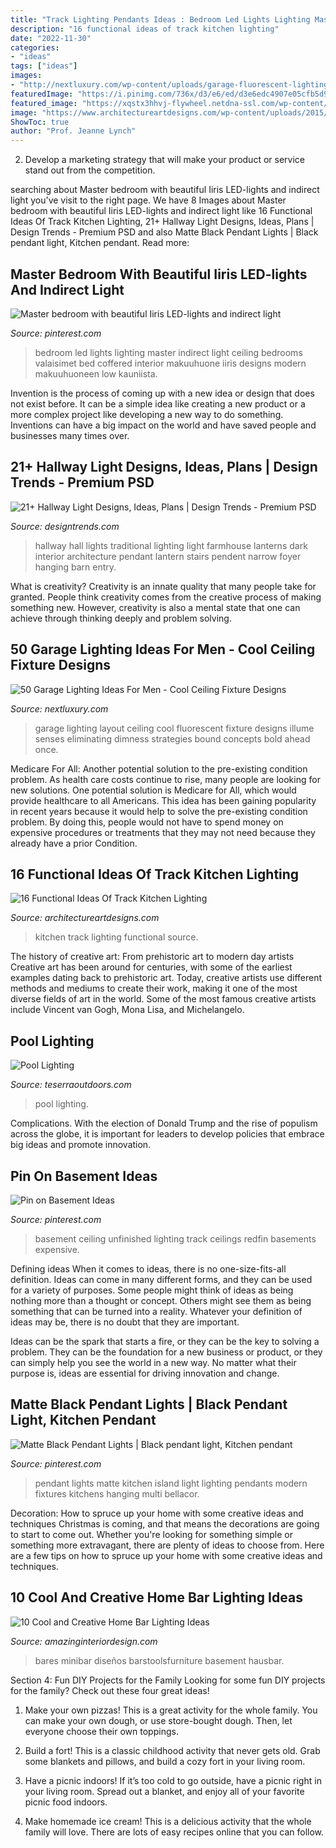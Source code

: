 ```yaml
---
title: "Track Lighting Pendants Ideas : Bedroom Led Lights Lighting Master Indirect Light Ceiling Bedrooms Valaisimet Bed Coffered Interior Makuuhuone Iiris Designs Modern Makuuhuoneen Low Kauniista"
description: "16 functional ideas of track kitchen lighting"
date: "2022-11-30"
categories:
- "ideas"
tags: ["ideas"]
images:
- "http://nextluxury.com/wp-content/uploads/garage-fluorescent-lighting-layout-design-ideas.jpg"
featuredImage: "https://i.pinimg.com/736x/d3/e6/ed/d3e6edc4907e05cfb5d90498648493b9--led-lights-bedroom-bedroom-lighting.jpg"
featured_image: "https://xqstx3hhvj-flywheel.netdna-ssl.com/wp-content/uploads/2020/08/Pool-Lighting-3-scaled.jpg"
image: "https://www.architectureartdesigns.com/wp-content/uploads/2015/07/633-630x473.jpg"
ShowToc: true
author: "Prof. Jeanne Lynch"
---
```



2. Develop a marketing strategy that will make your product or service stand out from the competition.

	

		
searching about Master bedroom with beautiful Iiris LED-lights and indirect light you've visit to the right page. We have 8 Images about Master bedroom with beautiful Iiris LED-lights and indirect light like 16 Functional Ideas Of Track Kitchen Lighting, 21+ Hallway Light Designs, Ideas, Plans | Design Trends - Premium PSD and also Matte Black Pendant Lights | Black pendant light, Kitchen pendant. Read more:
		
    
## Master Bedroom With Beautiful Iiris LED-lights And Indirect Light

<img loading=lazy src="https://i.pinimg.com/736x/d3/e6/ed/d3e6edc4907e05cfb5d90498648493b9--led-lights-bedroom-bedroom-lighting.jpg" onerror="this.onerror=null;this.src='https://tse1.mm.bing.net/th?id=OIP.xe6Nfftyb347LjtiKcfe4QHaJ3&amp;pid=15.1';" alt="Master bedroom with beautiful Iiris LED-lights and indirect light">

_Source: pinterest.com_

>bedroom led lights lighting master indirect light ceiling bedrooms valaisimet bed coffered interior makuuhuone iiris designs modern makuuhuoneen low kauniista. 

	

Invention is the process of coming up with a new idea or design that does not exist before. It can be a simple idea like creating a new product or a more complex project like developing a new way to do something. Inventions can have a big impact on the world and have saved people and businesses many times over.

    
## 21+ Hallway Light Designs, Ideas, Plans | Design Trends - Premium PSD

<img loading=lazy src="https://images.designtrends.com/wp-content/uploads/2016/05/03053951/Traditional-Pendent-Lights-In-Traditional-Hall.jpg" onerror="this.onerror=null;this.src='https://tse4.mm.bing.net/th?id=OIP.D6bPpRepfmG3TtP9MEGIyQHaLH&amp;pid=15.1';" alt="21+ Hallway Light Designs, Ideas, Plans | Design Trends - Premium PSD">

_Source: designtrends.com_

>hallway hall lights traditional lighting light farmhouse lanterns dark interior architecture pendant lantern stairs pendent narrow foyer hanging barn entry. 

	

What is creativity?
Creativity is an innate quality that many people take for granted. People think creativity comes from the creative process of making something new. However, creativity is also a mental state that one can achieve through thinking deeply and problem solving.

    
## 50 Garage Lighting Ideas For Men - Cool Ceiling Fixture Designs

<img loading=lazy src="http://nextluxury.com/wp-content/uploads/garage-fluorescent-lighting-layout-design-ideas.jpg" onerror="this.onerror=null;this.src='https://tse1.mm.bing.net/th?id=OIP.bUNdObu2Ecl8sGwJVe9ABwHaFj&amp;pid=15.1';" alt="50 Garage Lighting Ideas For Men - Cool Ceiling Fixture Designs">

_Source: nextluxury.com_

>garage lighting layout ceiling cool fluorescent fixture designs illume senses eliminating dimness strategies bound concepts bold ahead once. 

	

Medicare For All: Another potential solution to the pre-existing condition problem.
As health care costs continue to rise, many people are looking for new solutions. One potential solution is Medicare for All, which would provide healthcare to all Americans. This idea has been gaining popularity in recent years because it would help to solve the pre-existing condition problem. By doing this, people would not have to spend money on expensive procedures or treatments that they may not need because they already have a prior Condition.

    
## 16 Functional Ideas Of Track Kitchen Lighting

<img loading=lazy src="https://www.architectureartdesigns.com/wp-content/uploads/2015/07/633-630x473.jpg" onerror="this.onerror=null;this.src='https://tse2.mm.bing.net/th?id=OIP.cWgltNwi09wAtNC1GwUjCwHaFj&amp;pid=15.1';" alt="16 Functional Ideas Of Track Kitchen Lighting">

_Source: architectureartdesigns.com_

>kitchen track lighting functional source. 

	

The history of creative art: From prehistoric art to modern day artists
Creative art has been around for centuries, with some of the earliest examples dating back to prehistoric art. Today, creative artists use different methods and mediums to create their work, making it one of the most diverse fields of art in the world. Some of the most famous creative artists include Vincent van Gogh, Mona Lisa, and Michelangelo.

    
## Pool Lighting

<img loading=lazy src="https://xqstx3hhvj-flywheel.netdna-ssl.com/wp-content/uploads/2020/08/Pool-Lighting-3-scaled.jpg" onerror="this.onerror=null;this.src='https://tse3.mm.bing.net/th?id=OIP.XIdVYRnfCFGqYowzKVA7cAHaE8&amp;pid=15.1';" alt="Pool Lighting">

_Source: teserraoutdoors.com_

>pool lighting. 

	

Complications. With the election of Donald Trump and the rise of populism across the globe, it is important for leaders to develop policies that embrace big ideas and promote innovation.

    
## Pin On Basement Ideas

<img loading=lazy src="https://i.pinimg.com/736x/6f/83/6d/6f836d5b30e6808de46eab6d490ba1d0--basement-remodeling-basement-ideas.jpg" onerror="this.onerror=null;this.src='https://tse4.mm.bing.net/th?id=OIP.DvqZZLLIcMoMgJdVdYIpfgHaE9&amp;pid=15.1';" alt="Pin on Basement Ideas">

_Source: pinterest.com_

>basement ceiling unfinished lighting track ceilings redfin basements expensive. 

	

Defining ideas
When it comes to ideas, there is no one-size-fits-all definition. Ideas can come in many different forms, and they can be used for a variety of purposes.
Some people might think of ideas as being nothing more than a thought or concept. Others might see them as being something that can be turned into a reality. Whatever your definition of ideas may be, there is no doubt that they are important.

Ideas can be the spark that starts a fire, or they can be the key to solving a problem. They can be the foundation for a new business or product, or they can simply help you see the world in a new way. No matter what their purpose is, ideas are essential for driving innovation and change.

    
## Matte Black Pendant Lights | Black Pendant Light, Kitchen Pendant

<img loading=lazy src="https://i.pinimg.com/736x/26/01/73/260173d6dc8e597e54794a11f7a98cf4.jpg" onerror="this.onerror=null;this.src='https://tse4.mm.bing.net/th?id=OIP.ZyrWNKoI2H_w2IrNm_7eXwHaLG&amp;pid=15.1';" alt="Matte Black Pendant Lights | Black pendant light, Kitchen pendant">

_Source: pinterest.com_

>pendant lights matte kitchen island light lighting pendants modern fixtures kitchens hanging multi bellacor. 

	

Decoration: How to spruce up your home with some creative ideas and techniques
Christmas is coming, and that means the decorations are going to start to come out. Whether you're looking for something simple or something more extravagant, there are plenty of ideas to choose from. Here are a few tips on how to spruce up your home with some creative ideas and techniques.

    
## 10 Cool And Creative Home Bar Lighting Ideas

<img loading=lazy src="https://www.amazinginteriordesign.com/wp-content/uploads/2017/04/10-cool-and-creative-home-bar-lighting-ideas-7.jpg" onerror="this.onerror=null;this.src='https://tse1.mm.bing.net/th?id=OIP.ToqwxDutrwIBk-11bFMhDgHaLD&amp;pid=15.1';" alt="10 Cool and Creative Home Bar Lighting Ideas">

_Source: amazinginteriordesign.com_

>bares minibar diseños barstoolsfurniture basement hausbar. 

	

Section 4: Fun DIY Projects for the Family
Looking for some fun DIY projects for the family? Check out these four great ideas!
1. Make your own pizzas! This is a great activity for the whole family. You can make your own dough, or use store-bought dough. Then, let everyone choose their own toppings.

2. Build a fort! This is a classic childhood activity that never gets old. Grab some blankets and pillows, and build a cozy fort in your living room.

3. Have a picnic indoors! If it’s too cold to go outside, have a picnic right in your living room. Spread out a blanket, and enjoy all of your favorite picnic food indoors.

4. Make homemade ice cream! This is a delicious activity that the whole family will love. There are lots of easy recipes online that you can follow.

